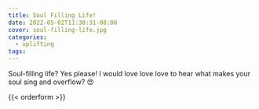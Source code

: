 ```yaml
---
title: Soul Filling Life!
date: 2022-05-02T11:38:31-08:00
cover: soul-filling-life.jpg
categories:
  - uplifting
tags:
---
```


Soul-filling life? Yes please!
I would love love love to hear what makes your soul sing and overflow? 😍

<!--more-->
{{< orderform >}}
